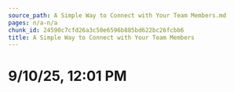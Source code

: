 ```yaml
---
source_path: A Simple Way to Connect with Your Team Members.md
pages: n/a-n/a
chunk_id: 24590c7cfd26a3c50e6596b885bd622bc26fcbb6
title: A Simple Way to Connect with Your Team Members
---
```

# 9/10/25, 12:01 PM
